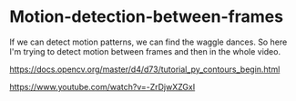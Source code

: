# Motion-detection-between-frames
If we can detect motion patterns, we can find the waggle dances. So here I'm trying to detect motion between frames and then in the whole video.



https://docs.opencv.org/master/d4/d73/tutorial_py_contours_begin.html

https://www.youtube.com/watch?v=-ZrDjwXZGxI
